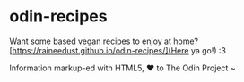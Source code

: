 # odin-recipes

Want some based vegan recipes to enjoy at home? [https://raineedust.github.io/odin-recipes/](Here ya go!) :3

Information markup-ed with HTML5, :heart: to The Odin Project ~